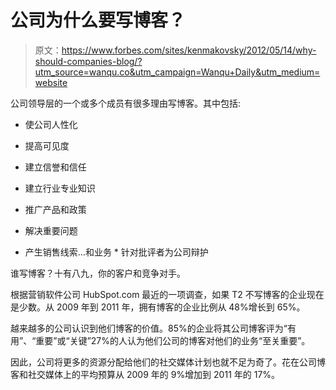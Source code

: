 # 公司为什么要写博客？

> 原文：<https://www.forbes.com/sites/kenmakovsky/2012/05/14/why-should-companies-blog/?utm_source=wanqu.co&utm_campaign=Wanqu+Daily&utm_medium=website>

公司领导层的一个或多个成员有很多理由写博客。其中包括:

*   使公司人性化

*   提高可见度
*   建立信誉和信任
*   建立行业专业知识
*   推广产品和政策

*   解决重要问题
*   产生销售线索…和业务
<fbs-ad position="inread" progressive="" ad-id="article-0-inread" aria-hidden="true" role="presentation">*   针对批评者为公司辩护</fbs-ad>

谁写博客？十有八九，你的客户和竞争对手。

根据营销软件公司 HubSpot.com 最近的一项调查，如果 T2 不写博客的企业现在是少数。从 2009 年到 2011 年，拥有博客的企业比例从 48%增长到 65%。

越来越多的公司认识到他们博客的价值。85%的企业将其公司博客评为“有用”、“重要”或“关键”27%的人认为他们公司的博客对他们的业务“至关重要”。

因此，公司将更多的资源分配给他们的社交媒体计划也就不足为奇了。花在公司博客和社交媒体上的平均预算从 2009 年的 9%增加到 2011 年的 17%。